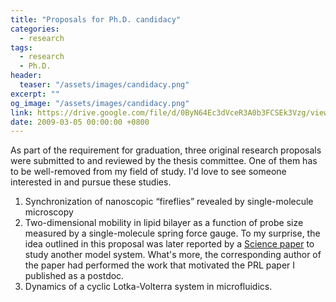 ```yaml
---
title: "Proposals for Ph.D. candidacy"
categories:
  - research
tags:
  - research
  - Ph.D.
header:
  teaser: "/assets/images/candidacy.png"
excerpt: ""
og_image: "/assets/images/candidacy.png"
link: https://drive.google.com/file/d/0ByN64Ec3dVceR3A0b3FCSEk3Vzg/view
date: 2009-03-05 00:00:00 +0800
---
```

As part of the requirement for graduation, three original research proposals were submitted to and reviewed by the thesis committee. One of them has to be well-removed from my field of study. I'd love to see someone interested in and pursue these studies.

1. Synchronization of nanoscopic “fireflies” revealed by single-molecule microscopy
2. Two-dimensional mobility in lipid bilayer as a function of probe size measured by a single-molecule spring force gauge.
To my surprise, the idea outlined in this proposal was later reported by a [Science paper](http://www.sciencemag.org/content/325/5942/870) to study another model system. What's more, the corresponding author of the paper had performed the work that motivated the PRL paper I published as a postdoc.
3. Dynamics of a cyclic Lotka-Volterra system in microfluidics.




